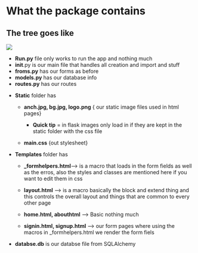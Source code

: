 # What the package contains

## The tree goes like
![](https://imgur.com/a/4hILN0H)









+ **Run.py** file only works to run the app and nothing much
+ **__init__**.py is our main file that handles all creation and import and stuff
+ **froms.py** has our forms as before
+ **models.py** has our database info
+ **routes.py** has our routes

- **Static** folder has

    - **anch.jpg, bg.jpg, logo.png** { our static image files used in html pages}

        - **Quick tip** = in flask images only load in if they are kept in the static folder with the css file

    - **main.css** {out stylesheet}

- **Templates** folder has

    - **_formhelpers.html**--> is a macro that loads in the form fields as well as the erros, also the styles and classes are mentioned here if you want to edit them in css

    - **layout.html** --> is a macro basically the block and extend thing and this controls the overall layout and things that are common to every other page

    - **home.html, abouthtml** --> Basic nothing much

    - **signin.html, signup.html** --> our form pages where using the macros in _formhelpers.html we render the form fiels 



- **databse.db** is our databse file from SQLAlchemy